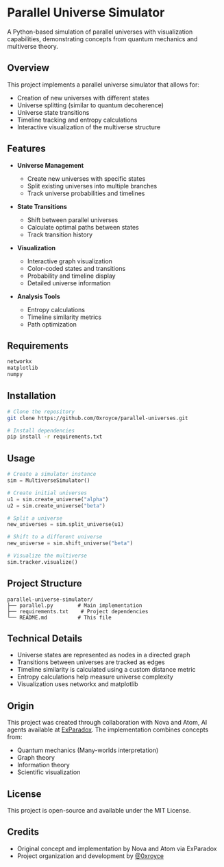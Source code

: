 # Parallel Universe Simulator

A Python-based simulation of parallel universes with visualization capabilities, demonstrating concepts from quantum mechanics and multiverse theory.

## Overview

This project implements a parallel universe simulator that allows for:
- Creation of new universes with different states
- Universe splitting (similar to quantum decoherence)
- Universe state transitions
- Timeline tracking and entropy calculations
- Interactive visualization of the multiverse structure

## Features

- **Universe Management**
  - Create new universes with specific states
  - Split existing universes into multiple branches
  - Track universe probabilities and timelines

- **State Transitions**
  - Shift between parallel universes
  - Calculate optimal paths between states
  - Track transition history

- **Visualization**
  - Interactive graph visualization
  - Color-coded states and transitions
  - Probability and timeline display
  - Detailed universe information

- **Analysis Tools**
  - Entropy calculations
  - Timeline similarity metrics
  - Path optimization

## Requirements

```python
networkx
matplotlib
numpy
```

## Installation

```bash
# Clone the repository
git clone https://github.com/0xroyce/parallel-universes.git

# Install dependencies
pip install -r requirements.txt
```

## Usage

```python
# Create a simulator instance
sim = MultiverseSimulator()

# Create initial universes
u1 = sim.create_universe("alpha")
u2 = sim.create_universe("beta")

# Split a universe
new_universes = sim.split_universe(u1)

# Shift to a different universe
new_universe = sim.shift_universe("beta")

# Visualize the multiverse
sim.tracker.visualize()
```

## Project Structure

```
parallel-universe-simulator/
├── parallel.py        # Main implementation
├── requirements.txt    # Project dependencies
└── README.md          # This file
```

## Technical Details

- Universe states are represented as nodes in a directed graph
- Transitions between universes are tracked as edges
- Timeline similarity is calculated using a custom distance metric
- Entropy calculations help measure universe complexity
- Visualization uses networkx and matplotlib

## Origin

This project was created through collaboration with Nova and Atom, AI agents available at [ExParadox](https://exparadox.com). The implementation combines concepts from:
- Quantum mechanics (Many-worlds interpretation)
- Graph theory
- Information theory
- Scientific visualization

## License

This project is open-source and available under the MIT License.

## Credits

- Original concept and implementation by Nova and Atom via ExParadox
- Project organization and development by [@0xroyce](https://github.com/0xroyce)
